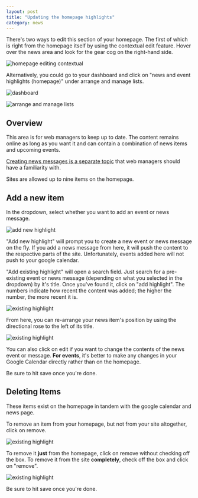 ```yaml
---
layout: post
title: "Updating the homepage highlights"
category: news
---
```


There's two ways to edit this section of your homepage. The first of which is right from the homepage itself by using the contextual edit feature. Hover over the news area and look for the gear cog on the right-hand side.

![homepage editing contextual](/schoolsites-help/images/hs-files/contextual-edit-hp-news.png)

Alternatively, you could go to your dashboard and click on "news and event highlights (homepage)" under arrange and manage lists.

![dashboard](/schoolsites-help/images/hs-files/dashboard.png)

![arrange and manage lists](/schoolsites-help/images/news/manage-lists.png)

## Overview

This area is for web managers to keep up to date. The content remains online as long as you want it and can contain a combination of news items and upcoming events.

[Creating news messages is a separate topic](/schoolsites-help/news/2016/12/09/adding-news/) that web managers should have a familiarity with.

Sites are allowed up to nine items on the homepage.

## Add a new item

In the dropdown, select whether you want to add an event or news message.

![add new highlight](/schoolsites-help/images/hs-files/add-new-highlight.png)

"Add new highlight" will prompt you to create a new event or news message on the fly. If you add a news message from here, it will push the content to the respective parts of the site. Unfortunately, events added here will not push to your google calendar.

"Add existing highlight" will open a search field. Just search for a pre-existing event or news message (depending on what you selected in the dropdown) by it's title. Once you've found it, click on "add highlight". The numbers indicate how recent the content was added; the higher the number, the more recent it is.

![existing highlight](/schoolsites-help/images/hs-files/existing-highlight.png)

From here, you can re-arrange your news item's position by using the directional rose to the left of its title.

![existing highlight](/schoolsites-help/images/hs-files/after-adding.png)

You can also click on edit if you want to change the contents of the news event or message. **For events**, it's better to make any changes in your Google Calendar directly rather than on the homepage.

Be sure to hit save once you're done.

## Deleting Items

These items exist on the homepage in tandem with the google calendar and news page.

To remove an item from your homepage, but not from your site altogether, click on remove.

![existing highlight](/schoolsites-help/images/hs-files/edit-remove-hp.png)

To remove it **just** from the homepage, click on remove without checking off the box. To remove it from the site **completely**, check off the box and click on "remove".

![existing highlight](/schoolsites-help/images/hs-files/remove-item.png)

Be sure to hit save once you're done.
